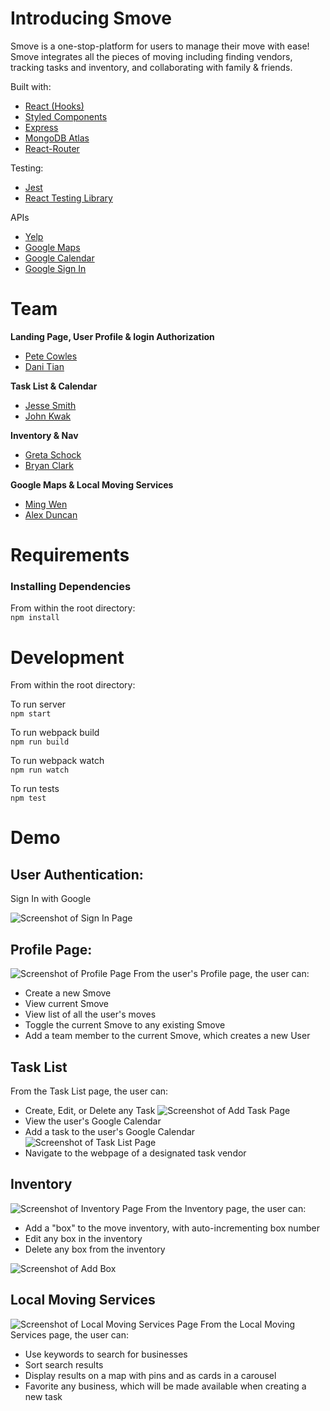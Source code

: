 # Introducing Smove

Smove is a one-stop-platform for users to manage their move with ease! <br />
Smove integrates all the pieces of moving including finding vendors, tracking tasks and inventory, and collaborating with family & friends.

Built with:
* [React (Hooks)](https://reactjs.org/)
* [Styled Components](https://styled-components.com/)
* [Express](https://expressjs.com/)
* [MongoDB Atlas](www.mongodb.com)
* [React-Router](https://reactrouter.com/)

Testing:
* [Jest](https://jestjs.io/)
* [React Testing Library](https://testing-library.com/docs/react-testing-library/intro/)

APIs
* [Yelp](https://www.yelp.com/developers)
* [Google Maps](https://developers.google.com/maps)
* [Google Calendar](https://developers.google.com/calendar)
* [Google Sign In](https://developers.google.com/maps)

Team
=============
<b>Landing Page, User Profile & login Authorization</b>
* [Pete Cowles](https://github.com/KilgoreTrout9)
* [Dani Tian](https://github.com/danitian)

<b>Task List & Calendar</b>
* [Jesse Smith](https://github.com/jessesmith-13)
* [John Kwak](https://github.com/johnkwak08)

<b>Inventory & Nav</b>
* [Greta Schock](https://github.com/grsc0529)
* [Bryan Clark](https://github.com/bryancWA)

<b>Google Maps & Local Moving Services</b>
* [Ming Wen](https://github.com/level1man)
* [Alex Duncan](https://github.com/monkeymedic26)

Requirements
=============
<h3>Installing Dependencies</h3>

From within the root directory:<br>
`npm install`

Development
=============
From within the root directory:

To run server<br>
`npm start`

To run webpack build<br>
`npm run build`

To run webpack watch<br>
`npm run watch`

To run tests<br>
`npm test`

Demo
=============

## User Authentication:<br>
Sign In with Google

![Screenshot of Sign In Page](https://github.com/BlueOcean-Smove/Smove/blob/1d6e9640a81e79b44197d39e9d18646f260cb528/SmoveScreenshots/Screen%20Shot%202021-04-10%20at%2010.05.57%20AM.png)

## Profile Page:<br>
![Screenshot of Profile Page](https://github.com/BlueOcean-Smove/Smove/blob/1d6e9640a81e79b44197d39e9d18646f260cb528/SmoveScreenshots/Screen%20Shot%202021-04-10%20at%2010.37.53%20AM.png)
From the user's Profile page, the user can:
- Create a new Smove
- View current Smove
- View list of all the user's moves
- Toggle the current Smove to any existing Smove
- Add a team member to the current Smove, which creates a new User

## Task List<br>

From the Task List page, the user can:
- Create, Edit, or Delete any Task
![Screenshot of Add Task Page](https://github.com/BlueOcean-Smove/Smove/blob/1d6e9640a81e79b44197d39e9d18646f260cb528/SmoveScreenshots/Screen%20Shot%202021-04-10%20at%2010.15.54%20AM.png)
- View the user's Google Calendar
- Add a task to the user's Google Calendar
![Screenshot of Task List Page](https://github.com/BlueOcean-Smove/Smove/blob/1d6e9640a81e79b44197d39e9d18646f260cb528/SmoveScreenshots/Screen%20Shot%202021-04-10%20at%2010.16.09%20AM.png)
- Navigate to the webpage of a designated task vendor


## Inventory<br>
![Screenshot of Inventory Page](https://github.com/BlueOcean-Smove/Smove/blob/1d6e9640a81e79b44197d39e9d18646f260cb528/SmoveScreenshots/Screen%20Shot%202021-04-10%20at%2010.17.23%20AM.png)
From the Inventory page, the user can:
- Add a "box" to the move inventory, with auto-incrementing box number
- Edit any box in the inventory
- Delete any box from the inventory 

![Screenshot of Add Box](https://github.com/BlueOcean-Smove/Smove/blob/1d6e9640a81e79b44197d39e9d18646f260cb528/SmoveScreenshots/Screen%20Shot%202021-04-10%20at%2010.16.23%20AM.png)

## Local Moving Services<br>
![Screenshot of Local Moving Services Page](https://github.com/BlueOcean-Smove/Smove/blob/1d6e9640a81e79b44197d39e9d18646f260cb528/SmoveScreenshots/Screen%20Shot%202021-04-10%20at%2010.27.35%20AM.png)
From the Local Moving Services page, the user can:
- Use keywords to search for businesses
- Sort search results
- Display results on a map with pins and as cards in a carousel
- Favorite any business, which will be made available when creating a new task

